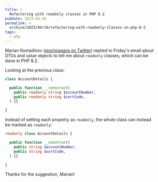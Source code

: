 ```yaml
---
title: >
  Refactoring with readonly classes in PHP 8.2
pubDate: 2023-04-16
permalink: >
  archive/2023/04/16/refactoring-with-readonly-classes-in-php-8-2
tags:
  - php
---
```


Marian Kostadinov ([stochnagara on Twitter](https://twitter.com/stochnagara)) replied to Friday's email about DTOs and value objects to tell me about `readonly` classes, which can be done in PHP 8.2.

Looking at the previous class:

```php
class AccountDetails {

  public function __construct(
    public readonly string $accountNumber,
    public readonly string $sortCode,
  ) {}
  
}
```

Instead of setting each property as `readonly`, the whole class can instead be marked as `readonly`:

```php
readonly class AccountDetails {

  public function __construct(
    public string $accountNumber,
    public string $sortCode,
  ) {}
  
}
```

Thanks for the suggestion, Marian!
